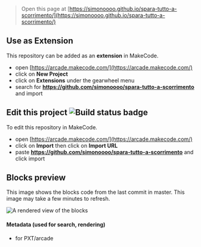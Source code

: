  


> Open this page at [https://simonoooo.github.io/spara-tutto-a-scorrimento/](https://simonoooo.github.io/spara-tutto-a-scorrimento/)

## Use as Extension

This repository can be added as an **extension** in MakeCode.

* open [https://arcade.makecode.com/](https://arcade.makecode.com/)
* click on **New Project**
* click on **Extensions** under the gearwheel menu
* search for **https://github.com/simonoooo/spara-tutto-a-scorrimento** and import

## Edit this project ![Build status badge](https://github.com/simonoooo/spara-tutto-a-scorrimento/workflows/MakeCode/badge.svg)

To edit this repository in MakeCode.

* open [https://arcade.makecode.com/](https://arcade.makecode.com/)
* click on **Import** then click on **Import URL**
* paste **https://github.com/simonoooo/spara-tutto-a-scorrimento** and click import

## Blocks preview

This image shows the blocks code from the last commit in master.
This image may take a few minutes to refresh.

![A rendered view of the blocks](https://github.com/simonoooo/spara-tutto-a-scorrimento/raw/master/.github/makecode/blocks.png)

#### Metadata (used for search, rendering)

* for PXT/arcade
<script src="https://makecode.com/gh-pages-embed.js"></script><script>makeCodeRender("{{ site.makecode.home_url }}", "{{ site.github.owner_name }}/{{ site.github.repository_name }}");</script>
